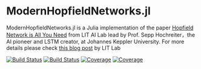 # ModernHopfieldNetworks.jl
ModernHopfieldNetworks.jl is a Julia implementation of the paper [Hopfield Network is All You Need](https://arxiv.org/abs/2008.02217) from LIT AI Lab lead by Prof. Sepp Hochreiter，the AI pioneer and LSTM creator, at Johannes Keppler University. For more details please check [this blog post](https://ml-jku.github.io/hopfield-layers/) by LIT Lab

[![Build Status](https://travis-ci.com/YitaoCai/ModernHopfieldNetworks.jl.svg?branch=master)](https://travis-ci.com/YitaoCai/ModernHopfieldNetworks.jl)
[![Build Status](https://ci.appveyor.com/api/projects/status/github/YitaoCai/ModernHopfieldNetworks.jl?svg=true)](https://ci.appveyor.com/project/YitaoCai/ModernHopfieldNetworks-jl)
[![Coverage](https://codecov.io/gh/YitaoCai/ModernHopfieldNetworks.jl/branch/master/graph/badge.svg)](https://codecov.io/gh/YitaoCai/ModernHopfieldNetworks.jl)
[![Coverage](https://coveralls.io/repos/github/YitaoCai/ModernHopfieldNetworks.jl/badge.svg?branch=master)](https://coveralls.io/github/YitaoCai/ModernHopfieldNetworks.jl?branch=master)

